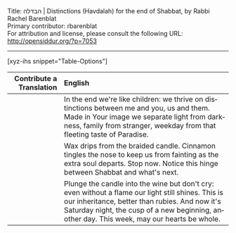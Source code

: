 <html>
<head></head>
<body>
Title: הבדלה | Distinctions (Havdalah) for the end of Shabbat, by Rabbi Rachel Barenblat<br />
Primary contributor: rbarenblat<br />
For attribution and license, please consult the following URL: <a href="http://opensiddur.org/?p=7053">http://opensiddur.org/?p=7053</a>
<p />
<hr />

[xyz-ihs snippet="Table-Options"]<table style="margin-left: auto; margin-right: auto;" class="draggable">
<thead><tr><th id="x" style="text-align: right;">Contribute a Translation</th><th style="text-align: left;">English</th></tr></thead>
<tbody>
<tr><td style="vertical-align:top;">
<div class="liturgy" lang="he" style="text-align: right;">

</span></div></td>
 
<td style="vertical-align:top;"><div class="english" lang="en">
In the end we're like children:
we thrive on distinctions
between me and you, us and them.
Made in Your image
we separate light from darkness,
family from stranger, weekday
from that fleeting taste of Paradise.
</div></td></tr>


<tr><td style="vertical-align:top;">
<div class="liturgy" lang="he">

</span></div></td>
 
<td style="vertical-align:top;"><div class="english" lang="en">
Wax drips from the braided candle.
Cinnamon tingles the nose
to keep us from fainting
as the extra soul departs.
Stop now. Notice this hinge
between Shabbat
and what's next.
</div></td></tr>


<tr><td style="vertical-align:top;">
<div class="liturgy" lang="he">

</span></div></td>
 
<td style="vertical-align:top;"><div class="english" lang="en">
Plunge the candle into the wine
but don't cry: even without a flame
our light still shines. This
is our inheritance, better than rubies.
And now it's Saturday night, the cusp
of a new beginning, another day.
This week, may our hearts be whole.
</div></td>
</tr>
</tbody></table>
</body>
</html>